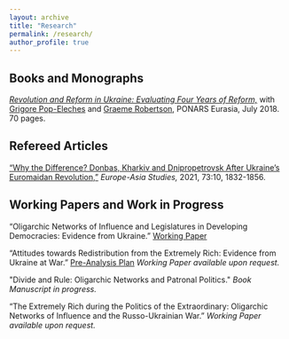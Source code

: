 ```yaml
---
layout: archive
title: "Research"
permalink: /research/
author_profile: true
---
```


## Books and Monographs  
[*Revolution and Reform in Ukraine: Evaluating Four Years of Reform,*](https://www.ponarseurasia.org/wp-content/uploads/attachments/Revolution%20and%20Reform%20in%20Ukraine_Nitsova_Pop-Eleches_Robertson_July2018.pdf) with [Grigore Pop-Eleches](https://gpop.scholar.princeton.edu/) and [Graeme Robertson](https://tarheels.live/graemebrobertson/), PONARS Eurasia, July 2018. 70 pages.   

## Refereed Articles
[“Why the Difference? Donbas, Kharkiv and Dnipropetrovsk After Ukraine’s Euromaidan Revolution,”](https://www.tandfonline.com/doi/abs/10.1080/09668136.2021.1912297?journalCode=ceas20) *Europe-Asia Studies,* 2021, 73:10, 1832-1856.  

## Working Papers and Work in Progress
“Oligarchic Networks of Influence and Legislatures in Developing Democracies: Evidence from Ukraine.” [Working Paper](https://www.dropbox.com/scl/fi/r8wwofhzmv56f7owrcuip/Nitsova_Oligarchic_Networks_Jun2025.pdf?rlkey=rl8x9gxf7w5jxv46v2ul5y21v&st=cl0vptxh&dl=0)

“Attitudes towards Redistribution from the Extremely Rich: Evidence from Ukraine at War.” [Pre-Analysis Plan](https://doi.org/10.17605/OSF.IO/VMGK7) *Working Paper available upon request.*

"Divide and Rule: Oligarchic Networks and Patronal Politics." *Book Manuscript in progress.*

“The Extremely Rich during the Politics of the Extraordinary: Oligarchic Networks of Influence and the Russo-Ukrainian War.” *Working Paper available upon request.*

